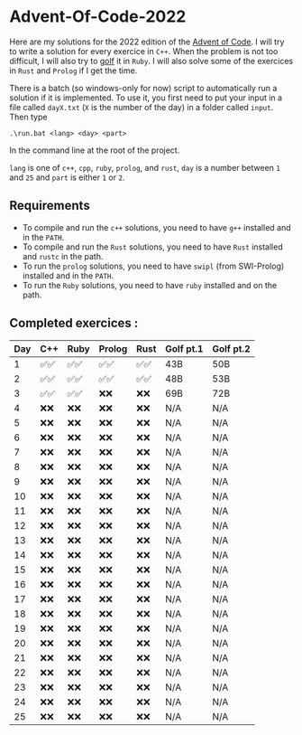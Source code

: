 # Advent-Of-Code-2022

Here are my solutions for the 2022 edition of the [Advent of Code](https://adventofcode.com/2022/).
I will try to write a solution for every exercice in `C++`. When the problem is not too difficult,
I will also try to [golf](https://en.wikipedia.org/wiki/Code_golf) it in `Ruby`.
I will also solve some of the exercices in `Rust` and `Prolog` if I get the time.

There is a batch (so windows-only for now) script to automatically run a solution if it is implemented.
To use it, you first need to put your input in a file called `dayX.txt` (`X` is the number of the day) in a folder called `input`. Then type

```batch
.\run.bat <lang> <day> <part>
```
In the command line at the root of the project.

`lang` is one of `c++`, `cpp`, `ruby`, `prolog`, and `rust`, `day` is a number between `1` and `25` and `part` is either `1` or `2`.

## Requirements

- To compile and run the `c++` solutions, you need to have `g++` installed and in the `PATH`.
- To compile and run the `Rust` solutions, you need to have `Rust` installed and `rustc` in the path.
- To run the `prolog` solutions, you need to have `swipl` (from SWI-Prolog) installed and in the `PATH`.
- To run the `Ruby` solutions, you need to have `ruby` installed and on the path.

## Completed exercices :

| Day | C++ | Ruby | Prolog | Rust | Golf pt.1 | Golf pt.2|
|-----|-----|------|--------|------|-----------|----------|
|    1|✅✅|✅✅ |✅✅   |✅✅ |        43B|       50B|
|    2|✅✅|✅✅ |✅✅   |✅✅ |        48B|       53B|
|    3|✅✅|✅✅ |❌❌   |❌❌ |        69B|       72B|
|    4|❌❌|❌❌ |❌❌   |❌❌ |        N/A|       N/A|
|    5|❌❌|❌❌ |❌❌   |❌❌ |        N/A|       N/A|
|    6|❌❌|❌❌ |❌❌   |❌❌ |        N/A|       N/A|
|    7|❌❌|❌❌ |❌❌   |❌❌ |        N/A|       N/A|
|    8|❌❌|❌❌ |❌❌   |❌❌ |        N/A|       N/A|
|    9|❌❌|❌❌ |❌❌   |❌❌ |        N/A|       N/A|
|   10|❌❌|❌❌ |❌❌   |❌❌ |        N/A|       N/A|
|   11|❌❌|❌❌ |❌❌   |❌❌ |        N/A|       N/A|
|   12|❌❌|❌❌ |❌❌   |❌❌ |        N/A|       N/A|
|   13|❌❌|❌❌ |❌❌   |❌❌ |        N/A|       N/A|
|   14|❌❌|❌❌ |❌❌   |❌❌ |        N/A|       N/A|
|   15|❌❌|❌❌ |❌❌   |❌❌ |        N/A|       N/A|
|   16|❌❌|❌❌ |❌❌   |❌❌ |        N/A|       N/A|
|   17|❌❌|❌❌ |❌❌   |❌❌ |        N/A|       N/A|
|   18|❌❌|❌❌ |❌❌   |❌❌ |        N/A|       N/A|
|   19|❌❌|❌❌ |❌❌   |❌❌ |        N/A|       N/A|
|   20|❌❌|❌❌ |❌❌   |❌❌ |        N/A|       N/A|
|   21|❌❌|❌❌ |❌❌   |❌❌ |        N/A|       N/A|
|   22|❌❌|❌❌ |❌❌   |❌❌ |        N/A|       N/A|
|   23|❌❌|❌❌ |❌❌   |❌❌ |        N/A|       N/A|
|   24|❌❌|❌❌ |❌❌   |❌❌ |        N/A|       N/A|
|   25|❌❌|❌❌ |❌❌   |❌❌ |        N/A|       N/A|

